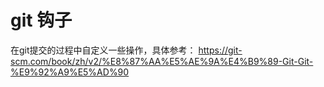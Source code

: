 # git 钩子
在git提交的过程中自定义一些操作，具体参考：
https://git-scm.com/book/zh/v2/%E8%87%AA%E5%AE%9A%E4%B9%89-Git-Git-%E9%92%A9%E5%AD%90
